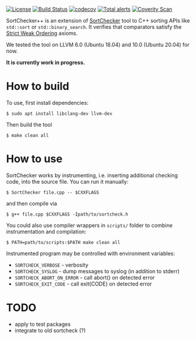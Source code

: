 [![License](http://img.shields.io/:license-MIT-blue.svg)](https://github.com/yugr/sortcheckxx/blob/master/LICENSE.txt)
[![Build Status](https://github.com/yugr/sortcheckxx/actions/workflows/ci.yml/badge.svg)](https://github.com/yugr/sortcheckxx/actions)
[![codecov](https://codecov.io/gh/yugr/sortcheckxx/branch/master/graph/badge.svg)](https://codecov.io/gh/yugr/sortcheckxx)
[![Total alerts](https://img.shields.io/lgtm/alerts/g/yugr/sortcheckxx.svg?logo=lgtm&logoWidth=18)](https://lgtm.com/projects/g/yugr/sortcheckxx/alerts/)
[![Coverity Scan](https://scan.coverity.com/projects/yugr-sortcheckxx/badge.svg)](https://scan.coverity.com/projects/yugr-sortcheckxx)

SortChecker++ is an extension of [SortChecker](https://github.com/yugr/sortcheck) tool
to C++ sorting APIs like `std::sort` or `std::binary_search`.
It verifies that comparators satisfy the [Strict Weak Ordering](https://medium.com/@shiansu/strict-weak-ordering-and-the-c-stl-f7dcfa4d4e07)
axioms.

We tested the tool on LLVM 6.0 (Ubuntu 18.04) and 10.0 (Ubuntu 20.04) for now.

**It is currently work in progress.**

# How to build

To use, first install dependencies:
```
$ sudo apt install libclang-dev llvm-dev
```
Then build the tool
```
$ make clean all
```

# How to use

SortChecker works by instrumenting, i.e. inserting additional checking code,
into the source file. You can run it manually:
```
$ SortChecker file.cpp -- $CXXFLAGS
```
and then compile via
```
$ g++ file.cpp $CXXFLAGS -Ipath/to/sortcheck.h
```

You could also use compiler wrappers in `scripts/` folder to combine instrumentation and compilation:
```
$ PATH=path/to/scripts:$PATH make clean all
```

Instrumented program may be controlled with environment variables:
* `SORTCHECK_VERBOSE` - verbosity
* `SORTCHECK_SYSLOG` - dump messages to syslog (in addition to stderr)
* `SORTCHECK_ABORT_ON_ERROR` - call abort() on detected error
* `SORTCHECK_EXIT_CODE` - call exit(CODE) on detected error

# TODO

- apply to test packages
- integrate to old sortcheck (?)
